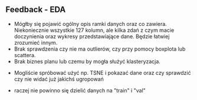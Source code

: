 ## Feedback - EDA
+ Mógłby się pojawić ogólny opis ramki danych oraz co zawiera. Niekoniecznie wszystkie 127 kolumn, ale kilka zdań z czym macie doczynienia oraz wykresy przedstawiające dane. Będzie łatwiej zrozumieć innym.
+ Brak sprawdzenia czy nie ma outlierów, czy przy pomocy boxplota lub scattera. 
+ Brak biznes planu lub czemu by mogła służyć klasteryzacja.
- Mogliście spróbować użyć np. TSNE i pokazać dane oraz czy sprawdzić czy nie widać już jakichś ugropowań
+ raczej nie powinno się dzielić danych na "train" i "val" 

